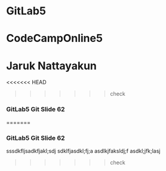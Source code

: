 # GitLab5  
# CodeCampOnline5  

# Jaruk  Nattayakun  
<<<<<<< HEAD
>>>>>>> check
### GitLab5 Git Slide 62
=======
### GitLab5 Git Slide 62


sssdkfljsadkfjakl;sdj
sdklfjasdkl;fj;a
asdlkjfaksldj;f
asdkl;jfk;lasj
>>>>>>> check

